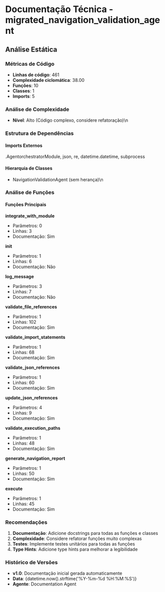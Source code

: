 # Documentação Técnica - migrated_navigation_validation_agent

## Análise Estática

### Métricas de Código
- **Linhas de código**: 461
- **Complexidade ciclomática**: 38.00
- **Funções**: 10
- **Classes**: 1
- **Imports**: 5

### Análise de Complexidade
- **Nível**: Alto (Código complexo, considere refatoração)\n
### Estrutura de Dependências

#### Imports Externos
.AgentorchestratorModule, json, re, datetime.datetime, subprocess

#### Hierarquia de Classes
- NavigationValidationAgent (sem herança)\n
### Análise de Funções

#### Funções Principais
**integrate_with_module**
- Parâmetros: 0
- Linhas: 3
- Documentação: Sim

**__init__**
- Parâmetros: 1
- Linhas: 6
- Documentação: Não

**log_message**
- Parâmetros: 3
- Linhas: 7
- Documentação: Não

**validate_file_references**
- Parâmetros: 1
- Linhas: 102
- Documentação: Sim

**validate_import_statements**
- Parâmetros: 1
- Linhas: 68
- Documentação: Sim

**validate_json_references**
- Parâmetros: 1
- Linhas: 60
- Documentação: Sim

**update_json_references**
- Parâmetros: 4
- Linhas: 9
- Documentação: Sim

**validate_execution_paths**
- Parâmetros: 1
- Linhas: 48
- Documentação: Sim

**generate_navigation_report**
- Parâmetros: 1
- Linhas: 50
- Documentação: Sim

**execute**
- Parâmetros: 1
- Linhas: 45
- Documentação: Sim

### Recomendações

1. **Documentação**: Adicione docstrings para todas as funções e classes
2. **Complexidade**: Considere refatorar funções muito complexas
3. **Testes**: Implemente testes unitários para todas as funções
4. **Type Hints**: Adicione type hints para melhorar a legibilidade

### Histórico de Versões

- **v1.0**: Documentação inicial gerada automaticamente
- **Data**: {datetime.now().strftime('%Y-%m-%d %H:%M:%S')}
- **Agente**: Documentation Agent

